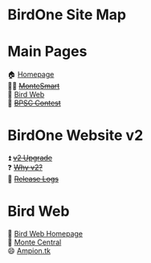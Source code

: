 # BirdOne Site Map

# Main Pages
🏠 [Homepage](index)<br>
👨‍💻 [~~MonteSmart~~](montesmart)<br>
🦜 [Bird Web](birdweb)<br>
📸 [~~BPSC Contest~~](bpsc)<br>

# BirdOne Website v2
⏫ [~~v2 Upgrade~~](v2/)<br>
❓ [~~Why v2?~~](v2/why)<br>
📝 [~~Release Logs~~](v2/logs)<br>

# Bird Web
🦜 [Bird Web Homepage](birdweb/)<br>
🔄 [Monte Central](birdweb/montecen)<br>
😄 [Ampion.tk](birdweb/ampiontk)<br>